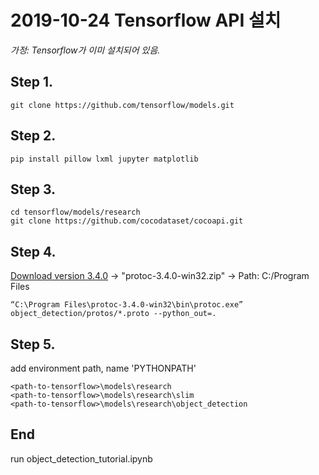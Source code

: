 # 2019-10-24 Tensorflow API 설치

*가정: Tensorflow가 이미 설치되어 있음.*

## Step 1.

```
git clone https://github.com/tensorflow/models.git
```

## Step 2.

```
pip install pillow lxml jupyter matplotlib
```

## Step 3.

```
cd tensorflow/models/research
git clone https://github.com/cocodataset/cocoapi.git
```

## Step 4.

<a href="https://github.com/protocolbuffers/protobuf/releases/tag/v3.4.0">Download version 3.4.0</a> -> "protoc-3.4.0-win32.zip" -> Path: C:/Program Files

```
“C:\Program Files\protoc-3.4.0-win32\bin\protoc.exe” object_detection/protos/*.proto --python_out=.
```

## Step 5.

add environment path, name 'PYTHONPATH'

```
<path-to-tensorflow>\models\research
<path-to-tensorflow>\models\research\slim
<path-to-tensorflow>\models\research\object_detection
```

## End

run object_detection_tutorial.ipynb